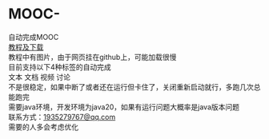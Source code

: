 # MOOC-
自动完成MOOC  
[教程及下载](https://xiongzhiyuan233.github.io/moocScript/)  
教程中有图片，由于网页挂在github上，可能加载很慢  
目前支持以下4种标签的自动完成  
文本
文档
视频
讨论  
不是很稳定，如果中断了或者还在运行但卡住了，关闭重新启动就行，多跑几次总能跑完  
需要java环境，开发环境为java20，如果有运行问题大概率是java版本问题  
联系方式：1935279767@qq.com  
需要的人多会考虑优化  
